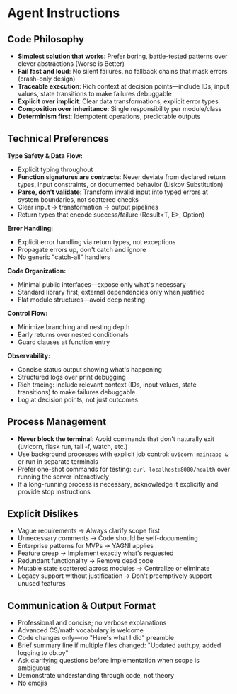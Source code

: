 # Agent Instructions

## Code Philosophy
- **Simplest solution that works**: Prefer boring, battle-tested patterns over clever abstractions (Worse is Better)
- **Fail fast and loud**: No silent failures, no fallback chains that mask errors (crash-only design)
- **Traceable execution**: Rich context at decision points—include IDs, input values, state transitions to make failures debuggable
- **Explicit over implicit**: Clear data transformations, explicit error types
- **Composition over inheritance**: Single responsibility per module/class
- **Determinism first**: Idempotent operations, predictable outputs

## Technical Preferences

**Type Safety & Data Flow:**
- Explicit typing throughout
- **Function signatures are contracts**: Never deviate from declared return types, input constraints, or documented behavior (Liskov Substitution)
- **Parse, don't validate**: Transform invalid input into typed errors at system boundaries, not scattered checks
- Clear input → transformation → output pipelines
- Return types that encode success/failure (Result<T, E>, Option<T>)

**Error Handling:**
- Explicit error handling via return types, not exceptions
- Propagate errors up, don't catch and ignore
- No generic "catch-all" handlers

**Code Organization:**
- Minimal public interfaces—expose only what's necessary
- Standard library first, external dependencies only when justified
- Flat module structures—avoid deep nesting

**Control Flow:**
- Minimize branching and nesting depth
- Early returns over nested conditionals
- Guard clauses at function entry

**Observability:**
- Concise status output showing what's happening
- Structured logs over print debugging
- Rich tracing: include relevant context (IDs, input values, state transitions) to make failures debuggable
- Log at decision points, not just outcomes

## Process Management
- **Never block the terminal**: Avoid commands that don't naturally exit (uvicorn, flask run, tail -f, watch, etc.)
- Use background processes with explicit job control: `uvicorn main:app &` or run in separate terminals
- Prefer one-shot commands for testing: `curl localhost:8000/health` over running the server interactively
- If a long-running process is necessary, acknowledge it explicitly and provide stop instructions

## Explicit Dislikes
- Vague requirements → Always clarify scope first
- Unnecessary comments → Code should be self-documenting
- Enterprise patterns for MVPs → YAGNI applies
- Feature creep → Implement exactly what's requested
- Redundant functionality → Remove dead code
- Mutable state scattered across modules → Centralize or eliminate
- Legacy support without justification → Don't preemptively support unused features

## Communication & Output Format
- Professional and concise; no verbose explanations
- Advanced CS/math vocabulary is welcome
- Code changes only—no "Here's what I did" preamble
- Brief summary line if multiple files changed: "Updated auth.py, added logging to db.py"
- Ask clarifying questions before implementation when scope is ambiguous
- Demonstrate understanding through code, not theory
- No emojis
